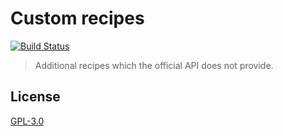 # Custom recipes

[![Build Status](https://img.shields.io/travis/gw2efficiency/custom-recipes.svg?style=flat-square)](https://travis-ci.org/gw2efficiency/custom-recipes)

> Additional recipes which the official API does not provide.

## License

[GPL-3.0](LICENSE)
